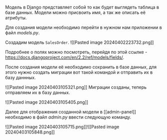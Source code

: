 Модель в Django представляет собой то как будет выглядеть таблица в базе данных. Модели можно присвоить имя, а так же описать её атрибуты.

Для создания модели необходимо перейти в нужном нам приложении в файл *models.py*.

Создадим модель `SalesOrder`.
![[Pasted image 20240402223732.png]]

Подробнее о полях можно посмотреть, перейдя по этой ссылке - https://docs.djangoproject.com/en/2.2/ref/models/fields/.

После создания модели её необходимо сохранить в базе данных, для этого нужно создать миграции вот такой командой и отправить их в базу даннных.

![[Pasted image 20240403105321.png]]
Миграции созданы, теперь отправляем их в базу данных.

![[Pasted image 20240403105405.png]]

Далее для отображения созданной модели в [[admin-panel]] необходимо в файл *admin.py* ввести следующую команду.

![[Pasted image 20240403105715.png]]![[Pasted image 20240403105848.png]]